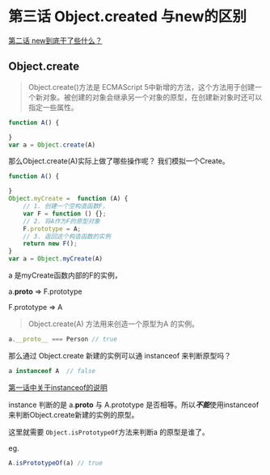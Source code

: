# 第三话 Object.created 与new的区别

[第二话 new到底干了些什么？](new.md)

## Object.create

> Object.create()方法是 ECMAScript 5中新增的方法，这个方法用于创建一个新对象。被创建的对象会继承另一个对象的原型，在创建新对象时还可以指定一些属性。


```js
function A() {

}
var a = Object.create(A)
```

那么Object.create(A)实际上做了哪些操作呢？ 我们模拟一个Create。

```js
function A() {

}
Object.myCreate =  function (A) {
    // 1. 创建一个空构造函数F， 
    var F = function () {};
    // 2. 将A作为F的原型对象
    F.prototype = A;
    // 3. 返回这个构造函数的实例
    return new F();
}
var a = Object.myCreate(A)
```

a 是myCreate函数内部的F的实例，

a.__proto__ => F.prototype

F.prototype => A


> Object.create(A) 方法用来创造一个原型为A 的实例。
```js
a.__proto__ === Person // true
```
那么通过 Object.create 新建的实例可以通 instanceof 来判断原型吗？ 

```js
a instanceof A  // false 
```

[第一话中关于instanceof的说明 ](原型.html#instanceof)

instance 判断的是 a.__proto__ 与 A.prototype 是否相等。所以***不能***使用instanceof来判断Object.create新建的实例的原型。

这里就需要 ```Object.isPrototypeOf```方法来判断a 的原型是谁了。

eg.
```js
A.isPrototypeOf(a) // true
``` 

